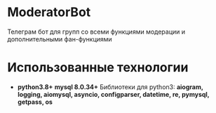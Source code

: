 # ModeratorBot
Телеграм бот для групп со всеми функциями модерации и дополнительными фан-функциями
<h1>Использованные технологии</h1>
<ul>
	<li>
		<b>python3.8+</b>
		<b>mysql 8.0.34+</b>
		Библиотеки для python3: <b>aiogram, logging, aiomysql, asyncio, configparser, datetime, re, pymysql, getpass, os</b>
	</li>
</ul>
